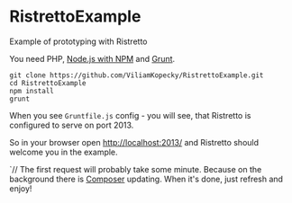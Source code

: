 RistrettoExample
================

Example of prototyping with Ristretto

You need PHP, [Node.js with NPM](http://nodejs.org) and [Grunt](http://gruntjs.com).

```shell
git clone https://github.com/ViliamKopecky/RistrettoExample.git
cd RistrettoExample
npm install
grunt
```

When you see `Gruntfile.js` config - you will see, that Ristretto is configured to serve on port 2013.

So in your browser open [http://localhost:2013/](http://localhost:2013/) and Ristretto should welcome you in the example.

`// The first request will probably take some minute. Because on the background there is [Composer](http://getcomposer.org/) updating. When it's done, just refresh and enjoy!